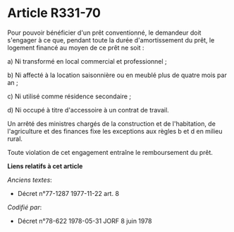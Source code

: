 # Article R331-70

Pour pouvoir bénéficier d'un prêt conventionné, le demandeur doit s'engager à ce que, pendant toute la durée d'amortissement
du prêt, le logement financé au moyen de ce prêt ne soit :

a) Ni transformé en local commercial et professionnel ;

b) Ni affecté à la location saisonnière ou en meublé plus de quatre mois par an ;

c) Ni utilisé comme résidence secondaire ;

d) Ni occupé à titre d'accessoire à un contrat de travail.

Un arrêté des ministres chargés de la construction et de l'habitation, de l'agriculture et des finances fixe les exceptions
aux règles b et d en milieu rural.

Toute violation de cet engagement entraîne le remboursement du prêt.

**Liens relatifs à cet article**

_Anciens textes_:

  - Décret n°77-1287 1977-11-22 art. 8

_Codifié par_:

  - Décret n°78-622 1978-05-31 JORF 8 juin 1978
